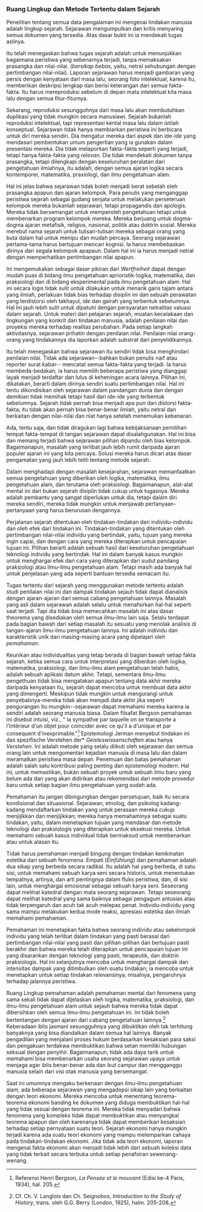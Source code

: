 ### Ruang Lingkup dan Metode Tertentu dalam Sejarah

Penelitian tentang semua data pengalaman ini mengenai tindakan manusia adalah lingkup sejarah. Sejarawan mengumpulkan dan kritis menyaring semua dokumen yang tersedia. Atas dasar bukti ini ia mendekati tugas aslinya.

Itu telah menegaskan bahwa tugas sejarah adalah untuk menunjukkan bagaimana peristiwa yang sebenarnya terjadi, tanpa memaksakan prasangka dan nilai-nilai. (*bersikap bebas*, yaitu, netral sehubungan dengan pertimbangan nilai-nilai). Laporan sejarawan harus menjadi gambaran yang persis dengan kenyataan dari masa lalu, seorang foto intelektual, karena itu, memberikan deskripsi lengkap dan berisi keterangan dari semua fakta-fakta. Itu harus mereproduksi sebelum di depan mata intelektual kita masa lalu dengan semua fitur-fiturnya.

Sekarang, reproduksi sesungguhnya dari masa lalu akan membutuhkan duplikasi yang tidak mungkin secara manusiawi. Sejarah bukanlah reproduksi intelektual, tapi representasi kental masa lalu dalam istilah konseptual. Sejarawan tidak hanya membiarkan peristiwa ini berbicara untuk diri mereka sendiri. Dia mengatur mereka dari aspek dan ide-ide yang mendasari pembentukan umum pengertian yang ia gunakan dalam presentasi mereka. Dia tidak melaporkan fakta-fakta seperti yang terjadi, tetapi hanya fakta-fakta yang *relevan*. Dia tidak mendekati dokumen tanpa prasangka, tetapi dilengkapi dengan keseluruhan peralatan dari pengetahuan ilmiahnya, itu adalah, dengan semua ajaran logika secara kontemporer, matematika, praxiologi, dan ilmu pengetahuan alam.

Hal ini jelas bahwa sejarawan tidak boleh menjadi berat sebelah oleh prasangka apapun dan ajaran kelompok. Para penulis yang menganggap peristiwa sejarah sebagai gudang senjata untuk melakukan perseteruan kelompok mereka bukanlah sejarawan, tetapi propagandis dan apologis. Mereka tidak bersemangat untuk memperoleh pengetahuan tetapi untuk membenarkan program kelompok mereka. Mereka berjuang untuk dogma-dogma ajaran metafisik, religius, nasional, politik atau doktrin sosial. Mereka merebut nama sejarah untuk tulisan-tulisan mereka sebagai orang yang buta dalam hal untuk menipu dan mudah percaya. Seorang sejarawan pertama-tama harus bertujuan mencari kognisi. Ia harus membebaskan dirinya dari segala kelompok apapaun. Dalam hal ini ia harus menjadi netral dengan memperhatikan pertimbangan nilai apapun.

Ini mengemukakan sebagai dasar pikiran dari *Wertfreiheit* dapat dengan mudah puas di bidang ilmu pengetahuan aprioristik-logika, matematika, dan praksiologi dan di bidang eksperimental pada ilmu pengetahuan alam. Hal ini secara logis tidak sulit untuk dilakukan untuk menarik garis tajam antara yang ilmiah, perlakuan tidak bias terhadap disiplin ini dan sebuah perawatan yang terdistorsi oleh takhayul, ide dan gairah yang terbentuk sebelumnya. Hal Ini jauh lebih sulit untuk dipatuhi dengan persyaratan netralitas valuasi dalam sejarah. Untuk materi dari pelajaran sejarah, muatan kecelakaan dan lingkungan yang konkrit dari tindakan manusia, adalah penilaian nilai dan proyeksi mereka terhadap realitas perubahan. Pada setiap langkah aktivitasnya, sejarawan prihatin dengan penilaian nilai. Penilaian nilai orang-orang yang tindakannya dia laporkan adalah substrat dari penyelidikannya.

Itu telah menegaskan bahwa sejarawan itu sendiri tidak bisa menghindari penilaian nilai. Tidak ada sejarawan--bahkan bukan penulis naif atau reporter surat kabar-- mencatat semua fakta-fakta yang terjadi. Ia harus membeda-bedakan, ia harus memilih beberapa peristiwa yang dianggap layak menjadi terdaftar dan lulus di keheningan acara lainnya. Pilihan ini, dikatakan, berarti dalam dirinya sendiri suatu pertimbangan nilai. Hal ini tentu dikondisikan oleh sejarawan dalam pandangan dunia dan dengan demikian tidak memihak tetapi hasil dari ide-ide yang terbentuk sebelumnya. Sejarah tidak pernah bisa menjadi apa pun dari distorsi fakta-fakta; itu tidak akan pernah bisa benar-benar ilmiah, yaitu netral dan berkaitan dengan nilai-nilai dan niat hanya setelah menemukan kebenaran.

Ada, tentu saja, dan tidak diragukan lagi bahwa kebijaksanaan pemilihan tempat fakta-tempat di tangan sejarawan dapat disalahgunakan. Hal ini bisa dan memang terjadi bahwa sejarawan pilihan dipandu oleh bias kelompok. Bagaimanapun, masalah yang terlibat jauh lebih rumit daripada ajaran populer ajaran ini yang kita percaya. Solusi mereka harus dicari atas dasar pengamatan yang jauh lebih teliti tentang metode sejarah.

Dalam menghadapi dengan masalah kesejarahan, sejarawan memanfaatkan semua pengetahuan yang diberikan oleh logika, matematika, ilmu pengetahuan alam, dan terutama oleh praksiologi. Bagaimanapun, alat-alat mental ini dari bukan sejarah disiplin tidak cukup untuk tugasnya. Mereka adalah pembantu yang sangat diperlukan untuk dia, tetapi dalam diri mereka sendiri, mereka tidak mungkin untuk menjawab pertanyaan-pertanyaan yang harus berurusan dengannya.

Perjalanan sejarah ditentukan oleh tindakan-tindakan dari individu-individu dan oleh efek dari tindakan ini. Tindakan-tindakan yang ditentukan oleh pertimbangan nilai-nilai individu yang bertindak, yaitu, tujuan yang mereka ingin capai, dan dengan cara yang mereka diterapkan untuk pencapaian tujuan ini. Pilihan berarti adalah sebuah hasil dari keseluruhan pengetahuan teknologi individu yang bertindak. Hal ini dalam banyak kasus mungkin untuk menghargai efek dari cara yang diterapkan dari sudut pandang praksiologi atau ilmu-ilmu pengetahuan alam. Tetapi masih ada banyak hal untuk penjelasan yang ada seperti bantuan tersedia semacam itu.

Tugas tertentu dari sejarah yang menggunakan metode tertentu adalah studi penilaian nilai ini dan dampak tindakan sejauh tidak dapat dianalisis dengan ajaran-ajaran dari semua cabang pengetahuan lainnya. Masalah yang asli dalam sejarawan adalah selalu untuk menafsirkan hal-hal seperti saat terjadi. Tapi dia tidak bisa memecahkan masalah ini atas dasar theorema yang disediakan oleh semua ilmu-ilmu lain saja. Selalu terdapat pada bagian bawah dari setiap masalah itu sesuatu yang menolak analisis di tangan-ajaran ilmu-ilmu pengetahuan lainnya. Ini adalah individu dan karakteristik unik dari masing-masing acara yang dipelajari oleh *pemahaman*.

Keunikan atau individualitas yang tetap berada di bagian bawah setiap fakta sejarah, ketika semua cara untuk interpretasi yang diberikan oleh logika, matematika, praksiologi, dan ilmu-ilmu alam pengetahuan telah habis, adalah sebuah aplikasi datum akhir. Tetapi, sementara ilmu-ilmu pengethuan tidak bisa mengatakan apapun tentang data akhir mereka daripada kenyataan itu, sejarah dapat mencoba untuk membuat data akhir yang dimengerti. Meskipun tidak mungkin untuk mengurangi untuk penyebabnya-mereka tidak akan menjadi data akhir jika seperti pengurangan itu mungkin--sejarawan dapat memahami mereka karena ia sendiri adalah seorang manusia biasa. Dalam filsafat Bergson pemahaman ini disebut intuisi, viz., " la sympathie par laquelle on se transporte a l'intérieur d'un objet pour coïncider avec ce qu'il a d'unique et par consequent d'inexprimable."[^15] Epistemologi Jerman menyebut tindakan ini das spezifische Verstehen der* *Geisteswissenschaften* atau hanya *Verstehen*. Ini adalah metode yang selalu diikuti oleh sejarawan dan semua orang lain untuk mengomentari kejadian manusia di masa lalu dan dalam meramalkan peristiwa masa depan. Penemuan dan batas pemahaman adalah salah satu kontribusi paling penting dari epistemologi modern. Hal ini, untuk memastikan, bukan sebuah proyek untuk sebuah ilmu baru yang belum ada dan yang akan didirikan atau rekomendasi dari metode prosedur baru untuk setiap bagian ilmu pengetahuan yang sudah ada.

Pemahaman itu jangan dibingungkan dengan persetujuan, baik itu secara kondisional dan situasional. Sejarawan, etnolog, dan psikolog kadang-kadang mendaftarkan tindakan yang untuk perasaan mereka cukup menjijikkan dan menjijikkan; mereka hanya memahaminya sebagai suatu tindakan, yaitu, dalam menetapkan tujuan yang mendasar dan metode teknologi dan praksiologis yang diterapkan untuk eksekusi mereka. Untuk memahami sebuah kasus individual tidak bermaksud untuk membenarkan atau untuk alasan itu.

Tidak harus pemahaman menjadi bingung dengan tindakan kenikmatan estetika dari sebuah fenomena. Empati (*Einfühlung*) dan pemahaman adalah dua sikap yang berbeda secara radikal. Itu adalah hal yang berbeda, di satu sisi, untuk memahami sebuah karya seni secara historis, untuk menentukan tempatnya, artinya, dan arti pentingnya dalam fluks peristiwa, dan, di sisi lain, untuk menghargai emosional sebagai sebuah karya seni. Seseorang dapat melihat katedral dengan mata seorang sejarawan. Tetapi seseorang dapat melihat katedral yang sama baiknya sebagai pengagum antusias atau tidak terpengaruh dan acuh tak acuh melepas penat. Individu-individu yang sama mampu melakukan kedua mode reaksi, apresiasi estetika dan ilmiah memahami pemahaman.

Pemahaman ini menetapkan fakta bahwa seorang individu atau sekelompok individu yang telah terlibat dalam tindakan yang pasti berasal dari pertimbangan nilai-nilai yang pasti dan pilihan-pilihan dan bertujuan pasti berakhir dan bahwa mereka telah diterapkan untuk pencapaian tujuan ini yang disarankan dengan teknologi yang pasti, terapeutik, dan doktrin praksiologis. Hal ini selanjutnya mencoba untuk menghargai dampak dan intensitas dampak yang ditimbulkan oleh suatu tindakan; ia mencoba untuk menetapkan untuk setiap tindakan relevansinya, misalnya, pengaruhnya terhadap jalannya peristiwa.

Ruang Lingkup pemahaman adalah pemahaman mental dari fenomena yang sama sekali tidak dapat dijelaskan oleh logika, matematika, praksiologi, dan ilmu-ilmu pengetahuan alam untuk sejauh bahwa mereka tidak dapat dibersihkan oleh semua ilmu-ilmu pengetahuan ini. Ini tidak boleh bertentangan dengan ajaran dari cabang pengetahuan lainnya.[^16] Keberadaan iblis jasmani sesungguhnya yang dibuktikan oleh tak terhitung banyaknya yang bisa diandalkan dalam semua hal lainnya. Banyak pengadilan yang menjalani proses hukum berdasarkan kesaksian para saksi dan pengakuan terdakwa membuktikan bahwa setan memiliki hubungan seksual dengan penyihir. Bagaimanapun, tidak ada daya tarik untuk memahami bisa membenarkan usaha seorang sejarawan upaya untuk menjaga agar iblis benar-benar ada dan ikut campur dan mengganggu manusia selain dari visi otak manusia yang bersemangat.

Saat ini umumnya mengaku berkenaan dengan ilmu-ilmu pengetahuan alam, ada beberapa sejarawan yang mengadopsi sikap lain yang berkaitan dengan teori ekonomi. Mereka mencoba untuk menentang teorema-teorema ekonomi banding ke dokumen yang diduga membuktikan hal-hal yang tidak sesuai dengan teorema ini. Mereka tidak menyadari bahwa fenomena yang kompleks tidak dapat membuktikan atau menyangkal teorema apapun dan oleh karenanya tidak dapat memberikan kesaksian terhadap setiap pernyataan suatu teori. Sejarah ekonomi hanya mungkin terjadi karena ada suatu teori ekonomi yang mampu melemparkan cahaya pada tindakan-tindakan ekonomi. Jika tidak ada teori ekonomi, laporan mengenai fakta ekonomi akan menjadi tidak lebih dari sebuah koleksi data yang tidak terkait secara terbuka untuk setiap penafsiran sewenang-wenang.

[^15]: Referensi Henri Bergson, *La* *Pensée* *et le mouvant* (Edisi ke-4 Paris, 1934), hal. 205.

[^16]: Cf. Ch. V. Langlois dan Ch. Seignobos, *Introduction to the Study of History*, trans. oleh G.G. Berry (London, 1925), halm. 205-208.
